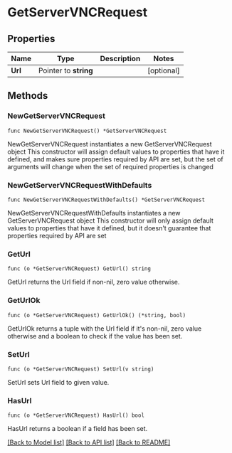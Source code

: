 # GetServerVNCRequest

## Properties

Name | Type | Description | Notes
------------ | ------------- | ------------- | -------------
**Url** | Pointer to **string** |  | [optional] 

## Methods

### NewGetServerVNCRequest

`func NewGetServerVNCRequest() *GetServerVNCRequest`

NewGetServerVNCRequest instantiates a new GetServerVNCRequest object
This constructor will assign default values to properties that have it defined,
and makes sure properties required by API are set, but the set of arguments
will change when the set of required properties is changed

### NewGetServerVNCRequestWithDefaults

`func NewGetServerVNCRequestWithDefaults() *GetServerVNCRequest`

NewGetServerVNCRequestWithDefaults instantiates a new GetServerVNCRequest object
This constructor will only assign default values to properties that have it defined,
but it doesn't guarantee that properties required by API are set

### GetUrl

`func (o *GetServerVNCRequest) GetUrl() string`

GetUrl returns the Url field if non-nil, zero value otherwise.

### GetUrlOk

`func (o *GetServerVNCRequest) GetUrlOk() (*string, bool)`

GetUrlOk returns a tuple with the Url field if it's non-nil, zero value otherwise
and a boolean to check if the value has been set.

### SetUrl

`func (o *GetServerVNCRequest) SetUrl(v string)`

SetUrl sets Url field to given value.

### HasUrl

`func (o *GetServerVNCRequest) HasUrl() bool`

HasUrl returns a boolean if a field has been set.


[[Back to Model list]](../README.md#documentation-for-models) [[Back to API list]](../README.md#documentation-for-api-endpoints) [[Back to README]](../README.md)


